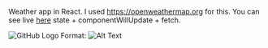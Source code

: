 Weather app in React. I used https://openweathermap.org for this.
You can see live [here](https://al3kaz.github.io/Weather-App/)
state + componentWillUpdate + fetch. 

![GitHub Logo](/images/logo.png)
Format: ![Alt Text](url)
